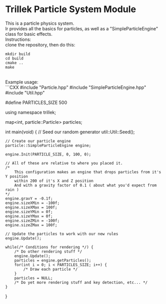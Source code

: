 Trillek Particle System Module
=============================
This is a particle physics system.<br />
Ir provides all the basics for particles, as well as a "SimpleParticleEngine" class for basic effects.<br />
Instructions:<br />
clone the repository, then do this:<br />
```
mkdir build
cd build
cmake ..
make
```
<br />
Example usage:<br />
```CXX
#include "Particle.hpp"
#include "SimpleParticleEngine.hpp"
#include "Util.hpp"

#define PARTICLES_SIZE 500

using namespace trillek;

map<int, particle::Particle> particles;

int main(void) {
    // Seed our random generator
    util::Util::Seed();
    
    // Create our particle engine
    particle::SimpleParticleEngine engine;
    
    engine.Init(PARTICLE_SIZE, 0, 100, 0);
    
    // All of these are relative to where you placed it.
    /*
        This configuration makes an engine that drops particles from it's Y position
        within 200 of it's X and Z position
        And with a gravity factor of 0.1 ( about what you'd expect from rain )
    */
    engine.gravY = -0.1f;
    engine.sizeXMin = -100f;
    engine.sizeXMax = 100f;
    engine.sizeYMin = 0f;
    engine.sizeYMax = 0f;
    engine.sizeZMin = -100f;
    engine.sizeZMax = 100f;
    
    // Update the particles to work with our new rules
    engine.Update();
    
    while(/* Conditions for rendering */) {
        /* Do other rendering stuff */
        engine.Update();
        particles = engine.getParticles();
        for(int i = 0; i < PARTICLES_SIZE; i++) {
            /* Draw each particle */
        }
        particles = NULL;
        /* Do yet more rendering stuff and key detection, etc... */
    }
}
